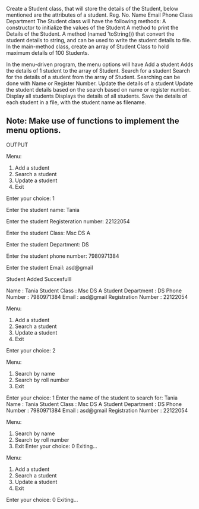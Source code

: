 Create a Student class, that will store the details of the Student, below mentioned are the attributes of a student.
Reg. No.
Name
Email
Phone
Class
Department
The Student class will have the following methods:
A constructor to initialize the values of the Student
A method to print the Details of the Student.
A method (named 'toString()) that convert the student details to string, and can be used to write the student details to file.
In the main-method class, create an array of Student Class to hold maximum details of 100 Students.

In the menu-driven program, the menu options will have
Add a student
Adds the details of 1 student to the array of Student.
Search for a student
Search for the details of a student from the array of Student.
Searching can be done with Name or Register Number.
Update the details of a student
Update the student details based on the search based on name or register number.
Display all students
Displays the details of all students.
Save the details of each student in a file, with the student name as filename.

Note: Make use of functions to implement the menu options.
----------------------------------------------------------------------------------------------------------------------------------------


OUTPUT


Menu:


1. Add a student
2. Search a student
3. Update a student
0. Exit


Enter your choice: 1


Enter the student name: Tania


Enter the student Registeration number: 22122054


Enter the student Class: Msc DS A


Enter the student Department: DS


Enter the student phone number: 7980971384


Enter the student Email: asd@gmail


Student Added Succesfulll


Name : Tania
Student Class : Msc DS A
Student Department : DS
Phone Number : 7980971384
Email : asd@gmail
Registration Number : 22122054


Menu:
1. Add a student
2. Search a student
3. Update a student
0. Exit


Enter your choice: 2



Menu:
1. Search by name
2. Search by roll number
0. Exit


Enter your choice: 1
Enter the name of the student to search for: Tania
Name : Tania
Student Class : Msc DS A
Student Department : DS
Phone Number : 7980971384
Email : asd@gmail
Registration Number : 22122054


Menu:
1. Search by name
2. Search by roll number
0. Exit
Enter your choice: 0
Exiting...


Menu:
1. Add a student
2. Search a student
3. Update a student
0. Exit


Enter your choice: 0
Exiting...
